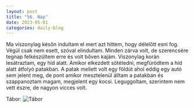 ```yaml
---
layout: post
title: "56. Nap"
date: 2023-05-01
categories: daily-blog
---
```


Ma viszonylag későn indultam el mert azt hittem, hogy délelőtt esni fog. Végül csak nem esett, szóval elindultam. Minden zárva volt, de szerencsére tegnap felkészültem erre és volt bőven kajám. Viszonylag korán lesátraztam, egy híd alatt. Amikor elkezdett sötétedni, megfürödtem a híd alatt átfolyó patakban. A patak mellett volt egy földút ahol eddig egy autó sem jelent meg, de pont amikor mesztelenül álltam a patakban és szappanoztam magam, megjelent egy kocsi. Leguggoltam, szerintem nem vett észre, de nagyon vicces volt.

Tábor: ![Tábor](/2day56camp.jpg)
